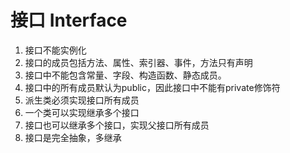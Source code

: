 # 接口 Interface

1. 接口不能实例化
2. 接口的成员包括方法、属性、索引器、事件，方法只有声明
3. 接口中不能包含常量、字段、构造函数、静态成员。
4. 接口中的所有成员默认为public，因此接口中不能有private修饰符
5. 派生类必须实现接口所有成员
6. 一个类可以实现继承多个接口
7. 接口也可以继承多个接口，实现父接口所有成员
8. 接口是完全抽象，多继承
